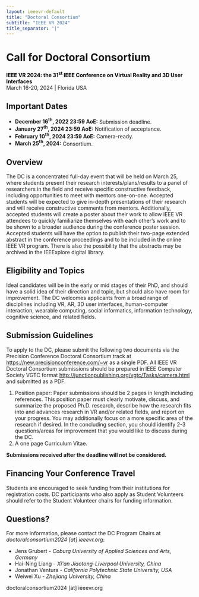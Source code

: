 ```yaml
---
layout: ieeevr-default
title: "Doctoral Consortium"
subtitle: "IEEE VR 2024"
title_separator: "|"
---
```




<!-- <div>
    <p>
        More information coming soon, please watch this space.
    </p>
</div> -->

<div>
    <h1 id="cfp-doctoral-cosortium">Call for Doctoral Consortium</h1>
    <p>
        <strong style="color: black">IEEE VR 2024: the 31<sup>st</sup> IEEE Conference on Virtual Reality and 3D User Interfaces</strong>
    <br /> 
    March 16-20, 2024 | Florida USA
    </p>
    <h2 id="important-dates"> Important Dates </h2>
    <ul>
        <li><b>December 16<sup>th</sup>, 2022 23:59 AoE:</b> Submission deadline.</li>
        <li><b>January 27<sup>th</sup>, 2024 23:59 AoE:</b> Notification of acceptance.</li>
        <li><b>February 10<sup>th</sup>, 2024 23:59 AoE:</b> Camera-ready.</li>
        <li><b>March 25<sup>th</sup>, 2024:</b> Consortium.</li>
    </ul>
    <h2 id="Overview">Overview</h2>
    <p>
        The DC is a concentrated full-day event that will be held on March 25, where students present their research interests/plans/results to a panel of researchers in the field and receive specific constructive feedback, including opportunities to meet with mentors one-on-one. Accepted students will be expected to give in-depth presentations of their research and will receive constructive comments from mentors. Additionally, accepted students will create a poster about their work to allow IEEE VR attendees to quickly familiarize themselves with each other’s work and to be shown to a broader audience during the conference poster session. Accepted students will have the option to publish their two-page extended abstract in the conference proceedings and to be included in the online IEEE VR program. There is also the possibility that the abstracts may be archived in the IEEExplore digital library.
    </p>
    <h2 id="Eligibility-and-topics">Eligibility and Topics</h2>
    <p>
        Ideal candidates will be in the early or mid stages of their PhD, and should have a solid idea of their direction and topic, but should also have room for improvement. The DC welcomes applicants from a broad range of disciplines including VR, AR, 3D user interfaces, human-computer interaction, wearable computing, social informatics, information technology, cognitive science, and related fields.
    </p>
    <h2 id="submission-guidelines">Submission Guidelines</h2>
    <p>
        To apply to the DC, please submit the following two documents via the Precision Conference
        Doctoral Consortium track at <a href="https://new.precisionconference.com/~vr">https://new.precisionconference.com/~vr</a> as a single PDF. All IEEE
        VR Doctoral Consortium submissions should be prepared in IEEE Computer Society VGTC format 
        <a href="http://junctionpublishing.org/vgtc/Tasks/camera.html">http://junctionpublishing.org/vgtc/Tasks/camera.html</a> and submitted as a PDF.
        <ol>
            <li>Position paper: Paper submissions should be 2 pages in length including references. This position paper must clearly motivate, discuss, and summarize the proposed Ph.D. research, describe how the research fits into and advances research in VR and/or related fields, and report on your progress. You may additionally focus on a more specific area of the research if desired. In the concluding section, you should identify 2-3 questions/areas for improvement that you would like to discuss during the DC.</li>
            <li>A one page Curriculum Vitae.</li>
        </ol>
        <div class="notice--info" style="background-color: $theme-yellow ! important; color: $theme-text ! important;">
            <b class="notice--text" style="background-color: $theme-yellow ! important; color: $theme-text ! important;">Submissions received after the deadline will not be considered.</b>
        </div>
    </p>
    <h2 id="financing">Financing Your Conference Travel</h2>
    <p>
        Students are encouraged to seek funding from their institutions for registration costs. DC participants who also apply as Student Volunteers should refer to the Student Volunteer chairs for funding information. 
    </p>
    <h2 id="contact">Questions?</h2>
    <p>
        For more information, please contact the DC Program Chairs at <i class="fas fa-fw fa-envelope-square emailIcon" style=""></i><i class="emailText">doctoralconsortium2024 [at] ieeevr.org</i>:
        <ul>
            <li>Jens Grubert - <i>Coburg University of Applied Sciences and Arts, Germany</i></li>
            <li>Hai-Ning Liang - <i>Xi'an Jiaotong-Liverpool University, China</i></li>
            <li>Jonathan Ventura - <i>California Polytechnic State University, USA</i></li>
            <li>Weiwei Xu - <i>Zhejiang University, China</i></li>
        </ul>
        doctoralconsortium2024 [at] ieeevr.org
    </p>

</div>
